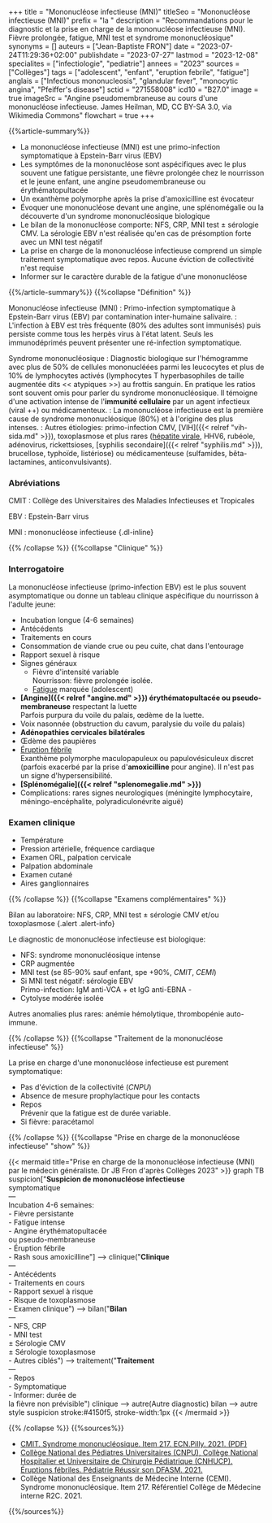 +++
title = "Mononucléose infectieuse (MNI)"
titleSeo = "Mononucléose infectieuse (MNI)"
prefix = "la "
description = "Recommandations pour le diagnostic et la prise en charge de la mononucléose infectieuse (MNI). Fièvre prolongée, fatigue, MNI test et syndrome mononucléosique"
synonyms = []
auteurs = ["Jean-Baptiste FRON"]
date = "2023-07-24T11:29:36+02:00"
publishdate = "2023-07-27"
lastmod = "2023-12-08"
specialites = ["infectiologie", "pediatrie"]
annees = "2023"
sources = ["Collèges"]
tags = ["adolescent", "enfant", "eruption febrile", "fatigue"]
anglais = ["Infectious mononucleosis", "glandular fever", "monocytic angina", "Pfeiffer's disease"]
sctid = "271558008"
icd10 = "B27.0"
image = true
imageSrc = "Angine pseudomembraneuse au cours d'une mononucléose infectieuse. James Heilman, MD, CC BY-SA 3.0, via Wikimedia Commons"
flowchart = true
+++

{{%article-summary%}}

- La mononucléose infectieuse (MNI) est une primo-infection symptomatique à Epstein-Barr virus (EBV)
- Les symptômes de la mononucléose sont aspécifiques avec le plus souvent une fatigue persistante, une fièvre prolongée chez le nourrisson et le jeune enfant, une angine pseudomembraneuse ou érythématopultacée
- Un exanthème polymorphe après la prise d'amoxicilline est évocateur
- Évoquer une mononucléose devant une angine, une splénomégalie ou la découverte d'un syndrome mononucléosique biologique
- Le bilan de la mononucléose comporte: NFS, CRP, MNI test ± sérologie CMV. La sérologie EBV n'est réalisée qu'en cas de présomption forte avec un MNI test négatif
- La prise en charge de la mononucléose infectieuse comprend un simple traitement symptomatique avec repos. Aucune éviction de collectivité n'est requise
- Informer sur le caractère durable de la fatigue d'une mononucléose

{{%/article-summary%}}
{{%collapse "Définition" %}}

Mononucléose infectieuse (MNI)
: Primo-infection symptomatique à Epstein-Barr virus (EBV) par contamination inter-humaine salivaire.
: L'infection à EBV est très fréquente (80% des adultes sont immunisés) puis persiste comme tous les herpès virus à l'état latent. Seuls les immunodéprimés peuvent présenter une ré-infection symptomatique.

Syndrome mononucléosique
: Diagnostic biologique sur l'hémogramme avec plus de 50% de cellules mononucléées parmi les leucocytes et plus de 10% de lymphocytes activés (lymphocytes T hyperbasophiles de taille augmentée dits << atypiques >>) au frottis sanguin. En pratique les ratios sont souvent omis pour parler du syndrome mononucléosique. Il témoigne d'une activation intense de l'**immunité cellulaire** par un agent infectieux (viral ++) ou médicamenteux.
: La mononucléose infectieuse est la première cause de syndrome mononucléosique (80%) et à l'origine des plus intenses.
: Autres étiologies: primo-infection CMV, [VIH]({{< relref "vih-sida.md" >}}), toxoplasmose et plus rares ([hépatite virale](/tags/hepatite/), HHV6, rubéole, adénovirus, rickettsioses, [syphilis secondaire]({{< relref "syphilis.md" >}}), brucellose, typhoïde, listériose) ou médicamenteuse (sulfamides, bêta-lactamines, anticonvulsivants).

### Abréviations

CMIT
: Collège des Universitaires des Maladies Infectieuses et Tropicales

EBV
: Epstein-Barr virus

MNI
: mononucléose infectieuse
{.dl-inline}

{{% /collapse %}}
{{%collapse "Clinique" %}}

### Interrogatoire

La mononucléose infectieuse (primo-infection EBV) est le plus souvent asymptomatique ou donne un tableau clinique aspécifique du nourrisson à l'adulte jeune:

- Incubation longue (4-6 semaines)
- Antécédents
- Traitements en cours
- Consommation de viande crue ou peu cuite, chat dans l'entourage
- Rapport sexuel à risque
- Signes généraux
  - Fièvre d'intensité variable  
    Nourrisson: fièvre prolongée isolée.
  - [Fatigue](/tags/fatigue/) marquée (adolescent)
- **[Angine]({{< relref "angine.md" >}}) érythématopultacée ou pseudo-membraneuse** respectant la luette  
  Parfois purpura du voile du palais, œdème de la luette.
- Voix nasonnée (obstruction du cavum, paralysie du voile du palais)
- **Adénopathies cervicales bilatérales**
- Œdème des paupières
- [Éruption fébrile](/tags/eruption-febrile/)  
  Exanthème polymorphe maculopapuleux ou papulovésiculeux discret (parfois exacerbé par la prise d'**amoxicilline** pour angine). Il n'est pas un signe d'hypersensibilité.
- **[Splénomégalie]({{< relref "splenomegalie.md" >}})**
- Complications: rares signes neurologiques (méningite lymphocytaire, méningo-encéphalite, polyradiculonévrite aiguë)

### Examen clinique

- Température
- Pression artérielle, fréquence cardiaque
- Examen ORL, palpation cervicale
- Palpation abdominale
- Examen cutané
- Aires ganglionnaires

{{% /collapse %}}
{{%collapse "Examens complémentaires" %}}

Bilan au laboratoire: NFS, CRP, MNI test ± sérologie CMV et/ou toxoplasmose
{.alert .alert-info}

Le diagnostic de mononucléose infectieuse est biologique:

- NFS: syndrome mononucléosique intense
- CRP augmentée
- MNI test (se 85-90% sauf enfant, spe +90%, *CMIT*, *CEMI*)
- Si MNI test négatif: sérologie EBV  
  Primo-infection: IgM anti-VCA + et IgG anti-EBNA -
- Cytolyse modérée isolée

Autres anomalies plus rares: anémie hémolytique, thrombopénie auto-immune.

{{% /collapse %}}
{{%collapse "Traitement de la mononucléose infectieuse" %}}

La prise en charge d'une mononucléose infectieuse est purement symptomatique:

- Pas d'éviction de la collectivité (*CNPU*)
- Absence de mesure prophylactique pour les contacts
- Repos  
  Prévenir que la fatigue est de durée variable.
- Si fièvre: paracétamol

{{% /collapse %}}
{{%collapse "Prise en charge de la mononucléose infectieuse" "show" %}}

{{< mermaid title="Prise en charge de la mononucléose infectieuse (MNI) par le médecin généraliste. Dr JB Fron d'après Collèges 2023" >}}
graph TB
  suspicion["<b>Suspicion de mononucléose infectieuse</b><br>symptomatique<br>—<br>Incubation 4-6 semaines:<br>- Fièvre persistante<br>- Fatigue intense<br>- Angine érythématopultacée<br>ou pseudo-membraneuse<br>- Éruption fébrile<br>- Rash sous amoxicilline"] --> clinique("<b>Clinique</b><br>—<br>- Antécédents<br>- Traitements en cours<br>- Rapport sexuel à risque<br>- Risque de toxoplasmose<br>- Examen clinique") --> bilan("<b>Bilan</b><br>—<br>- NFS, CRP<br>- MNI test<br>± Sérologie CMV<br>± Sérologie toxoplasmose<br>- Autres ciblés") --> traitement("<b>Traitement</b><br>—<br>- Repos<br>- Symptomatique<br>- Informer: durée de<br>la fièvre non prévisible")
    clinique --> autre(Autre diagnostic)
    bilan --> autre
  style suspicion stroke:#4150f5, stroke-width:1px
{{< /mermaid >}}

{{% /collapse %}}
{{%sources%}}

- [CMIT. Syndrome mononucléosique. Item 217. ECN.Pilly. 2021. (PDF)](https://www.infectiologie.com/UserFiles/File/pilly-etudiant/items-edition-2023/pilly-2023-item-217.pdf)
- [Collège National des Pédiatres Universitaires (CNPU), Collège National Hospitalier et Universitaire de Chirurgie Pédiatrique (CNHUCP). Éruptions fébriles. Pédiatrie Réussir son DFASM. 2021.](https://www.pedia-univ.fr/deuxieme-cycle/referentiel/infectiologie/eruptions-febriles)
- Collège National des Enseignants de Médecine Interne (CEMI). Syndrome mononucléosique. Item 217. Référentiel Collège de Médecine interne R2C. 2021.

{{%/sources%}}

